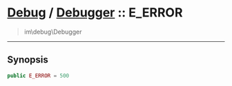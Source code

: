 # [Debug](debug.md) / [Debugger](debug-Debugger.md) :: E_ERROR
 > im\debug\Debugger
____

## Synopsis
```php
public E_ERROR = 500
```
